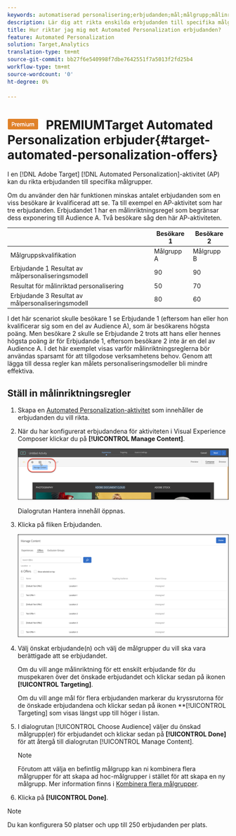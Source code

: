```yaml
---
keywords: automatiserad personalisering;erbjudanden;mål;målgrupp;målinriktningsregler;målinriktning
description: Lär dig att rikta enskilda erbjudanden till specifika målgrupper med hjälp av en Automated Personalization-aktivitet (AP) i Adobe Target.
title: Hur riktar jag mig mot Automated Personalization erbjudanden?
feature: Automated Personalization
solution: Target,Analytics
translation-type: tm+mt
source-git-commit: bb27f6e540998f7dbe7642551f7a5013f2fd25b4
workflow-type: tm+mt
source-wordcount: '0'
ht-degree: 0%

---
```



# ![](/help/assets/premium.png) PREMIUMTarget Automated Personalization erbjuder{#target-automated-personalization-offers}

I en [!DNL Adobe Target] [!DNL Automated Personalization]-aktivitet (AP) kan du rikta erbjudanden till specifika målgrupper.

Om du använder den här funktionen minskas antalet erbjudanden som en viss besökare är kvalificerad att se. Ta till exempel en AP-aktivitet som har tre erbjudanden. Erbjudandet 1 har en målinriktningsregel som begränsar dess exponering till Audience A. Två besökare såg den här AP-aktiviteten.

|  | Besökare 1 | Besökare 2 |
|--- |--- |--- |
| Målgruppskvalifikation | Målgrupp A | Målgrupp B |
| Erbjudande 1 Resultat av målpersonaliseringsmodell | 90 | 90 |
| Resultat för målinriktad personalisering | 50 | 70 |
| Erbjudande 3 Resultat av målpersonaliseringsmodell | 80 | 60 |

I det här scenariot skulle besökare 1 se Erbjudande 1 (eftersom han eller hon kvalificerar sig som en del av Audience A), som är besökarens högsta poäng. Men besökare 2 skulle se Erbjudande 2 trots att hans eller hennes högsta poäng är för Erbjudande 1, eftersom besökare 2 inte är en del av Audience A. I det här exemplet visas varför målinriktningsreglerna bör användas sparsamt för att tillgodose verksamhetens behov. Genom att lägga till dessa regler kan målets personaliseringsmodeller bli mindre effektiva.

## Ställ in målinriktningsregler

1. Skapa en [Automated Personalization-aktivitet](/help/c-activities/t-automated-personalization/create-ap-activity.md) som innehåller de erbjudanden du vill rikta.
1. När du har konfigurerat erbjudandena för aktiviteten i Visual Experience Composer klickar du på **[!UICONTROL Manage Content]**.

   ![Hantera innehåll](/help/c-activities/t-automated-personalization/assets/manage-content.png)

   Dialogrutan Hantera innehåll öppnas.

1. Klicka på fliken Erbjudanden.

   ![Sidan Erbjudanden](/help/c-activities/t-automated-personalization/assets/manage-content-offers.png)

1. Välj önskat erbjudande(n) och välj de målgrupper du vill ska vara berättigade att se erbjudandet.

   Om du vill ange målinriktning för ett enskilt erbjudande för du muspekaren över det önskade erbjudandet och klickar sedan på ikonen **[!UICONTROL Targeting]**.

   Om du vill ange mål för flera erbjudanden markerar du kryssrutorna för de önskade erbjudandena och klickar sedan på ikonen **[!UICONTROL Targeting] som visas längst upp till höger i listan.

1. I dialogrutan [!UICONTROL Choose Audience] väljer du önskad målgrupp(er) för erbjudandet och klickar sedan på **[!UICONTROL Done]** för att återgå till dialogrutan [!UICONTROL Manage Content].

   >[!NOTE]
   >
   >Förutom att välja en befintlig målgrupp kan ni kombinera flera målgrupper för att skapa ad hoc-målgrupper i stället för att skapa en ny målgrupp. Mer information finns i [Kombinera flera målgrupper](/help/c-target/combining-multiple-audiences.md#concept_A7386F1EA4394BD2AB72399C225981E5).

1. Klicka på **[!UICONTROL Done]**.

>[!NOTE]
>
>Du kan konfigurera 50 platser och upp till 250 erbjudanden per plats.
